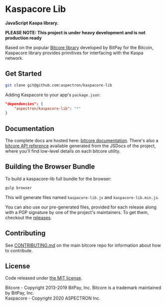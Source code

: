 # Kaspacore Lib

**JavaScript Kaspa library.**

**PLEASE NOTE: This project is under heavy development and is not production ready**

Based on the popular [Bitcore library](https://github.com/bitpay/bitcore) developed by BitPay for the Bitcoin, Kaspacore library provides primitives for interfacing with the Kaspa network.

## Get Started

```sh
git clone git@github.com:aspectron/kaspacore-lib
```

Adding Kaspacore to your app's `package.json`:

```json
"dependencies": {
    "aspectron/kaspacore-lib": "*"
}
```

## Documentation

The complete docs are hosted here: [bitcore documentation](https://github.com/bitpay/bitcore). There's also a [bitcore API reference](https://github.com/bitpay/bitcore/blob/master/packages/bitcore-node/docs/api-documentation.md) available generated from the JSDocs of the project, where you'll find low-level details on each bitcore utility.


## Building the Browser Bundle

To build a kaspacore-lib full bundle for the browser:

```sh
gulp browser
```

This will generate files named `kaspacore-lib.js` and `kaspacore-lib.min.js`.

You can also use our pre-generated files, provided for each release along with a PGP signature by one of the project's maintainers. To get them, checkout the [releases](https://github.com/bitpay/bitcore/blob/master/packages/bitcore-lib/CHANGELOG.md).


## Contributing

See [CONTRIBUTING.md](https://github.com/bitpay/bitcore/blob/master/Contributing.md) on the main bitcore repo for information about how to contribute.

## License

Code released under [the MIT license](https://github.com/bitpay/bitcore/blob/master/LICENSE).

Bitcore - Copyright 2013-2019 BitPay, Inc. Bitcore is a trademark maintained by BitPay, Inc.  
Kaspacore - Copyright 2020 ASPECTRON Inc.
